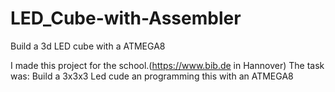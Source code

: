 # LED_Cube-with-Assembler
Build a 3d LED cube with a ATMEGA8

I made this project for the school.(https://www.bib.de in Hannover)
The task was:
            Build a 3x3x3 Led cude an programming this with an ATMEGA8
